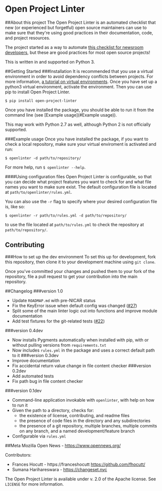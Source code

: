 # Open Project Linter

##About this project
The Open Project Linter is an automated checklist that new (or experienced
but forgetful) open source maintainers can use to make sure that they're
using good practices in their documentation, code, and project resources.

The project started as a way to automate
[this checklist for newsroom developers](https://docs.google.com/document/d/1kTtHAgzlyteODMia1JmIGbKkjGugxKMZfxoWEGdku_Q/edit#),
but these are good practices for most open source projects!

This is written in and supported on Python 3.

##Getting Started
###Installation
It is recommended that you use a virtual environment in order to avoid
dependency conflicts between projects. For more information,
[a tutorial on virtual environments](http://docs.python-guide.org/en/latest/dev/virtualenvs/).
Once you have set up a python3 virtual environment, activate the environment.
Then you can use pip to install Open Project Linter.
```
$ pip install open-project-linter
```
Once you have installed the package, you should be able to run it from the
command line (see [Example usage](#Example usage)).

This may work with Python 2.7 as well, although Python 2 is not officially
supported.

###Example usage
Once you have installed the package, if you want to check a local repository,
make sure your virtual enviroment is activated and run:
```
$ openlinter -d path/to/repository/
```

For more help, run `$ openlinter --help`.

####Using configuration files
Open Project Linter is configurable, so that you can decide what project
features you want to check for and what file names you want to make sure
exist. The default configuration file is located at
`path/to/openlinter/rules.yml`.

You can also use the `-r` flag to specify where your desired configuration file
is, like so:
```
$ openlinter -r path/to/rules.yml -d path/to/repository/
```
to use the file located at `path/to/rules.yml` to check the repository at
`path/to/repository/`.

## Contributing
###How to set up the dev environment
To set this up for development, fork this repository, then clone it to
your development machine using `git clone`.

Once you've committed your changes and pushed them to your fork of the
repository, file a pull request to get your contribution into the main
repository.

##Changelog
###version 1.0
* Update `ROADMAP.md` with pre-NICAR status
* Fix the KeyError issue when default config was changed ([#27](https://github.com/OpenNewsLabs/open-project-linter/issues/27))
* Split some of the main linter logic out into functions and improve module
  documentation
* Add test fixtures for the git-related tests ([#22](https://github.com/OpenNewsLabs/open-project-linter/issues/22))

###version 0.4dev
* Now installs Pygments automatically when installed with pip, with or
  without pulling versions from `requirements.txt`
* Now includes `rules.yml` in the package and uses a correct default path
  to it
###version 0.3dev
* Improve documentation
* Fix accidental return value change in file content checker
###version 0.2dev
* Add automated tests
* Fix path bug in file content checker

###version 0.1dev
* Command-line application invokable with `openlinter`, with help on
  how to run it
* Given the path to a directory, checks for:
    * the existence of license, contributing, and readme files
    * the presence of code files in the directory and any subdirectories
    * the presence of a git repository, multiple branches,
      multiple commits on any branch, and a named development/feature branch
* Configurable via `rules.yml`

##Meta
Mozilla Open News - https://www.opennews.org/

Contributors:
* Frances Hocutt - https://franceshocutt https://github.com/fhocutt/
* Sumana Harihareswara - https://changeset.nyc

The Open Project Linter is available under v. 2.0 of the Apache license.
See `LICENSE` for more information.
